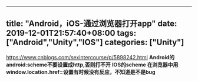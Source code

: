 ﻿
---
title: "Android，iOS-通过浏览器打开app"
date: 2019-12-01T21:57:40+08:00
tags: ["Android","Unity","IOS"]
categories: ["Unity"]
---

<!--more-->


https://www.cnblogs.com/sexintercourse/p/5898242.html
**Android的android:scheme不要设置成http,否则打不开**
**IOS的scheme 在浏览器中用window.location.href=设置有时候没有反应，不知道是不是bug**
